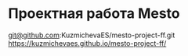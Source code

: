 # Проектная работа Mesto
git@github.com:KuzmichevaES/mesto-project-ff.git
https://kuzmichevaes.github.io/mesto-project-ff/